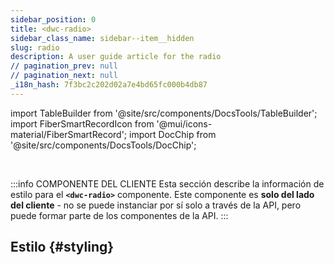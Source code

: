 ```yaml
---
sidebar_position: 0
title: <dwc-radio>
sidebar_class_name: sidebar--item__hidden
slug: radio
description: A user guide article for the radio
// pagination_prev: null
// pagination_next: null
_i18n_hash: 7f3bc2c202d02a7e4bd65fc000b4db87
---
```

import TableBuilder from '@site/src/components/DocsTools/TableBuilder';
import FiberSmartRecordIcon from '@mui/icons-material/FiberSmartRecord';
import DocChip from '@site/src/components/DocsTools/DocChip';

<DocChip chip='shadow' />

<br />

:::info COMPONENTE DEL CLIENTE
Esta sección describe la información de estilo para el **`<dwc-radio>`** componente. Este componente es **solo del lado del cliente** - no se puede instanciar por sí solo a través de la API, pero puede formar parte de los componentes de la API.
:::

## Estilo {#styling}

<TableBuilder name="dwc-radio" clientComponent />
